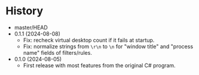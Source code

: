 # History

- master/HEAD
- 0.1.1 (2024-08-08)
  - Fix: recheck virtual desktop count if it fails at startup.
  - Fix: normalize strings from `\r\n` to `\n` for "window title" and "process name" fields of filters/rules.
- 0.1.0 (2024-08-05)
  - First release with most features from the original C# program.
